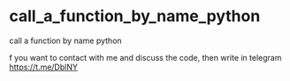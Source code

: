 # call_a_function_by_name_python
call a function by name python

f you want to contact with me and discuss the code, then write in telegram https://t.me/DblNY
